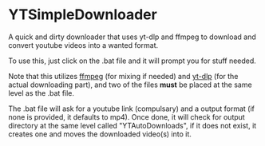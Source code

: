 # YTSimpleDownloader
 A quick and dirty downloader that uses yt-dlp and ffmpeg to download and convert youtube videos into a wanted format.
 
 To use this, just click on the .bat file and it will prompt you for stuff needed. 

Note that this utilizes [ffmpeg](https://www.ffmpeg.org/download.html) (for mixing if needed) and [yt-dlp](https://github.com/yt-dlp/yt-dlp) (for the actual downloading part), and two of the files **must** be placed at the same level as the .bat file.

The .bat file will ask for a youtube link (compulsary) and a output format (if none is provided, it defaults to mp4). Once done, it will check for output directory at the same level called "YTAutoDownloads", if it does not exist, it creates one and moves the downloaded video(s) into it. 
